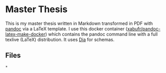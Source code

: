 # Master Thesis

This is my master thesis written in Markdown transformed in PDF with [pandoc](http://pandoc.org/) via a LaTeX template. I use this docker container ([xabufr/pandoc-latex-make-docker](https://github.com/xabufr/pandoc-latex-make-docker)) which contains the pandoc command line with a full texlive (LaTeX) distribution. It uses [Dia](https://wiki.gnome.org/Apps/Dia/) for schemas.

## Files

```
* 
```
